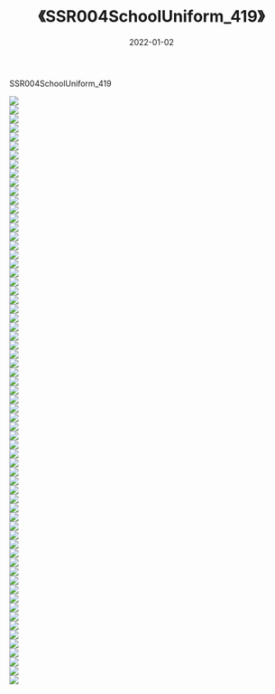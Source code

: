 ﻿---
layout: post
title:  《SSR004SchoolUniform_419》
date:   2022-01-02
img: http://imgx.orgx.ga/萝莉/2022/SSR004SchoolUniform_419/000.jpg
categories: [美女, 清纯, 唯美]
---

SSR004SchoolUniform_419

  ![](http://imgx.orgx.ga/萝莉/2022/SSR004SchoolUniform_419/001.jpg) <br> ![](http://imgx.orgx.ga/萝莉/2022/SSR004SchoolUniform_419/002.jpg) <br> ![](http://imgx.orgx.ga/萝莉/2022/SSR004SchoolUniform_419/003.jpg) <br> ![](http://imgx.orgx.ga/萝莉/2022/SSR004SchoolUniform_419/004.jpg) <br> ![](http://imgx.orgx.ga/萝莉/2022/SSR004SchoolUniform_419/005.jpg) <br> ![](http://imgx.orgx.ga/萝莉/2022/SSR004SchoolUniform_419/006.jpg) <br> ![](http://imgx.orgx.ga/萝莉/2022/SSR004SchoolUniform_419/007.jpg) <br> ![](http://imgx.orgx.ga/萝莉/2022/SSR004SchoolUniform_419/008.jpg) <br> ![](http://imgx.orgx.ga/萝莉/2022/SSR004SchoolUniform_419/009.jpg) <br> ![](http://imgx.orgx.ga/萝莉/2022/SSR004SchoolUniform_419/010.jpg) <br> ![](http://imgx.orgx.ga/萝莉/2022/SSR004SchoolUniform_419/011.jpg) <br> ![](http://imgx.orgx.ga/萝莉/2022/SSR004SchoolUniform_419/012.jpg) <br> ![](http://imgx.orgx.ga/萝莉/2022/SSR004SchoolUniform_419/013.jpg) <br> ![](http://imgx.orgx.ga/萝莉/2022/SSR004SchoolUniform_419/014.jpg) <br> ![](http://imgx.orgx.ga/萝莉/2022/SSR004SchoolUniform_419/015.jpg) <br> ![](http://imgx.orgx.ga/萝莉/2022/SSR004SchoolUniform_419/016.jpg) <br> ![](http://imgx.orgx.ga/萝莉/2022/SSR004SchoolUniform_419/017.jpg) <br> ![](http://imgx.orgx.ga/萝莉/2022/SSR004SchoolUniform_419/018.jpg) <br> ![](http://imgx.orgx.ga/萝莉/2022/SSR004SchoolUniform_419/019.jpg) <br> ![](http://imgx.orgx.ga/萝莉/2022/SSR004SchoolUniform_419/020.jpg) <br> ![](http://imgx.orgx.ga/萝莉/2022/SSR004SchoolUniform_419/021.jpg) <br> ![](http://imgx.orgx.ga/萝莉/2022/SSR004SchoolUniform_419/022.jpg) <br> ![](http://imgx.orgx.ga/萝莉/2022/SSR004SchoolUniform_419/023.jpg) <br> ![](http://imgx.orgx.ga/萝莉/2022/SSR004SchoolUniform_419/024.jpg) <br> ![](http://imgx.orgx.ga/萝莉/2022/SSR004SchoolUniform_419/025.jpg) <br> ![](http://imgx.orgx.ga/萝莉/2022/SSR004SchoolUniform_419/026.jpg) <br> ![](http://imgx.orgx.ga/萝莉/2022/SSR004SchoolUniform_419/027.jpg) <br> ![](http://imgx.orgx.ga/萝莉/2022/SSR004SchoolUniform_419/028.jpg) <br> ![](http://imgx.orgx.ga/萝莉/2022/SSR004SchoolUniform_419/029.jpg) <br> ![](http://imgx.orgx.ga/萝莉/2022/SSR004SchoolUniform_419/030.jpg) <br> ![](http://imgx.orgx.ga/萝莉/2022/SSR004SchoolUniform_419/031.jpg) <br> ![](http://imgx.orgx.ga/萝莉/2022/SSR004SchoolUniform_419/032.jpg) <br> ![](http://imgx.orgx.ga/萝莉/2022/SSR004SchoolUniform_419/033.jpg) <br> ![](http://imgx.orgx.ga/萝莉/2022/SSR004SchoolUniform_419/034.jpg) <br> ![](http://imgx.orgx.ga/萝莉/2022/SSR004SchoolUniform_419/035.jpg) <br> ![](http://imgx.orgx.ga/萝莉/2022/SSR004SchoolUniform_419/036.jpg) <br> ![](http://imgx.orgx.ga/萝莉/2022/SSR004SchoolUniform_419/037.jpg) <br> ![](http://imgx.orgx.ga/萝莉/2022/SSR004SchoolUniform_419/038.jpg) <br> ![](http://imgx.orgx.ga/萝莉/2022/SSR004SchoolUniform_419/039.jpg) <br> ![](http://imgx.orgx.ga/萝莉/2022/SSR004SchoolUniform_419/040.jpg) <br> ![](http://imgx.orgx.ga/萝莉/2022/SSR004SchoolUniform_419/041.jpg) <br> ![](http://imgx.orgx.ga/萝莉/2022/SSR004SchoolUniform_419/042.jpg) <br> ![](http://imgx.orgx.ga/萝莉/2022/SSR004SchoolUniform_419/043.jpg) <br> ![](http://imgx.orgx.ga/萝莉/2022/SSR004SchoolUniform_419/044.jpg) <br> ![](http://imgx.orgx.ga/萝莉/2022/SSR004SchoolUniform_419/045.jpg) <br> ![](http://imgx.orgx.ga/萝莉/2022/SSR004SchoolUniform_419/046.jpg) <br> ![](http://imgx.orgx.ga/萝莉/2022/SSR004SchoolUniform_419/047.jpg) <br> ![](http://imgx.orgx.ga/萝莉/2022/SSR004SchoolUniform_419/048.jpg) <br> ![](http://imgx.orgx.ga/萝莉/2022/SSR004SchoolUniform_419/049.jpg) <br> ![](http://imgx.orgx.ga/萝莉/2022/SSR004SchoolUniform_419/050.jpg) <br> ![](http://imgx.orgx.ga/萝莉/2022/SSR004SchoolUniform_419/051.jpg) <br> ![](http://imgx.orgx.ga/萝莉/2022/SSR004SchoolUniform_419/052.jpg) <br> ![](http://imgx.orgx.ga/萝莉/2022/SSR004SchoolUniform_419/053.jpg) <br> ![](http://imgx.orgx.ga/萝莉/2022/SSR004SchoolUniform_419/054.jpg) <br> ![](http://imgx.orgx.ga/萝莉/2022/SSR004SchoolUniform_419/055.jpg) <br> ![](http://imgx.orgx.ga/萝莉/2022/SSR004SchoolUniform_419/056.jpg) <br> ![](http://imgx.orgx.ga/萝莉/2022/SSR004SchoolUniform_419/057.jpg) <br> ![](http://imgx.orgx.ga/萝莉/2022/SSR004SchoolUniform_419/058.jpg) <br> ![](http://imgx.orgx.ga/萝莉/2022/SSR004SchoolUniform_419/059.jpg) <br> ![](http://imgx.orgx.ga/萝莉/2022/SSR004SchoolUniform_419/060.jpg) <br> ![](http://imgx.orgx.ga/萝莉/2022/SSR004SchoolUniform_419/061.jpg) <br> ![](http://imgx.orgx.ga/萝莉/2022/SSR004SchoolUniform_419/062.jpg) <br> ![](http://imgx.orgx.ga/萝莉/2022/SSR004SchoolUniform_419/063.jpg) <br> ![](http://imgx.orgx.ga/萝莉/2022/SSR004SchoolUniform_419/064.jpg) <br> ![](http://imgx.orgx.ga/萝莉/2022/SSR004SchoolUniform_419/065.jpg) <br>